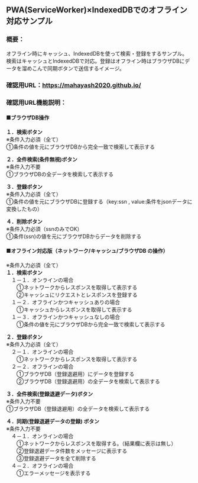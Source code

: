 ## PWA(ServiceWorker)×IndexedDBでのオフライン対応サンプル  
### 概要：  
オフライン時にキャッシュ、IndexedDBを使って検索・登録をするサンプル。  
検索はキャッシュとIndexedDBで対応。登録はオフライン時はブラウザDBにデータを溜めこんで同期ボタンで送信するイメージ。  

### 確認用URL：https://mahayash2020.github.io/

### 確認用URL機能説明：  
#### ■ブラウザDB操作  
**１．検索ボタン**  
※条件入力必須（全て）  
①条件の値を元にブラウザDBから完全一致で検索して表示する  

**２．全件検索(条件無視)ボタン**  
※条件入力不要  
①ブラウザDBの全データを検索して表示する  

**３．登録ボタン**  
※条件入力必須（全て）  
①条件の値を元にブラウザDBに登録する（key:ssn , value:条件をjsonデータに変換したもの）  

**４．削除ボタン**  
※条件入力必須（ssnのみでOK）  
①条件(ssn)の値を元にブラウザDBからデータを削除する  

#### ■オフライン対応版（ネットワーク/キャッシュ/ブラウザDB の操作）  
※条件入力必須（全て）  
**１．検索ボタン**  
　１－１．オンラインの場合  
　　①ネットワークからレスポンスを取得して表示する  
　　②キャッシュにリクエストとレスポンスを登録する  
　１－２．オフラインかつキャッシュありの場合  
　　①キャッシュからレスポンスを取得して表示する  
　１－３．オフラインかつキャッシュなしの場合  
　　①条件の値を元にブラウザDBから完全一致で検索して表示する  

**２．登録ボタン**  
※条件入力必須（全て）  
　２－１．オンラインの場合  
　　①ネットワークからレスポンスを取得して表示する  
　２－２．オフラインの場合  
　　①ブラウザDB（登録退避用）にデータを登録する  
　　②ブラウザDB（登録退避用）の全データを検索して表示する  

**３．全件検索(登録退避データ)ボタン**  
※条件入力不要  
①ブラウザDB（登録退避用）の全データを検索して表示する  

**４．同期(登録退避データの登録) ボタン**  
※条件入力不要  
　４－１．オンラインの場合  
　　①ネットワークからレスポンスを取得する。（結果欄に表示は無し）  
　　②登録退避データ件数をメッセージに表示する  
　　③登録退避データを全て削除する  
　４－２．オフラインの場合  
　　①エラーメッセージを表示する  
